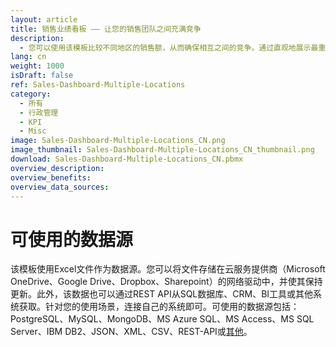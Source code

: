 ```yaml
---
layout: article
title: 销售业绩看板 —— 让您的销售团队之间充满竞争
description: 
  - 您可以使用该模板比较不同地区的销售额，从而确保相互之间的竞争。通过直观地展示最重要的关键数据，激发大家的斗志。模板使用一个简单的Excel工作簿作为数据库，它包含三个地区的日销售额。您也可以从其他销售工具或CRM系统获取该数据。模板展示了如何将这些数据与数据流配合使用，如何评估销售数据并为您所用，是一个非常好的示例。马上下载，创造更好的销售业绩！
lang: cn
weight: 1000
isDraft: false
ref: Sales-Dashboard-Multiple-Locations
category:
  - 所有
  - 行政管理
  - KPI
  - Misc
image: Sales-Dashboard-Multiple-Locations_CN.png
image_thumbnail: Sales-Dashboard-Multiple-Locations_CN_thumbnail.png
download: Sales-Dashboard-Multiple-Locations_CN.pbmx
overview_description:
overview_benefits:
overview_data_sources:
---
```

# 可使用的数据源
该模板使用Excel文件作为数据源。您可以将文件存储在云服务提供商（Microsoft OneDrive、Google Drive、Dropbox、Sharepoint）的网络驱动中，并使其保持更新。此外，该数据也可以通过REST API从SQL数据库、CRM、BI工具或其他系统获取。针对您的使用场景，连接自己的系统即可。可使用的数据源包括：PostgreSQL、MySQL、MongoDB、MS Azure SQL、MS Access、MS SQL Server、IBM DB2、JSON、XML、CSV、REST-API或[其他](https://peakboard.com/en/interfaces/)。
